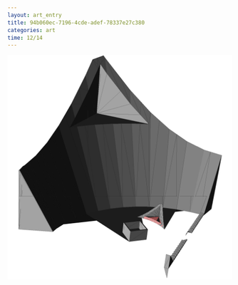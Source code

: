 ```yaml
---
layout: art_entry
title: 94b060ec-7196-4cde-adef-78337e27c380
categories: art
time: 12/14
---
```

<a href="/models/94b060ec-7196-4cde-adef-78337e27c380.scad" target="_blank"><img src='/images/art/1002.png' alt='94b060ec-7196-4cde-adef-78337e27c380'></a>
